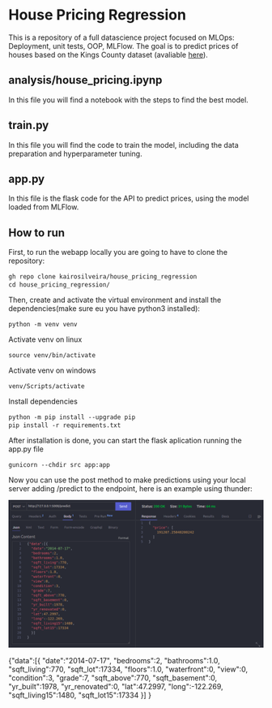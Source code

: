 # House Pricing Regression

This is a repository of a full datascience project focused on MLOps: Deployment, unit tests, OOP, MLFlow. The goal is to predict prices of houses based on the Kings County dataset (avaliable [here]).

 

## analysis/house_pricing.ipynp
In this file you will find a notebook with the steps to find the best model.

## train.py
In this file you will find the code to train the model, including the data preparation and hyperparameter tuning.

## app.py
In this file is the flask code for the API to predict prices, using the model loaded from MLFlow.

## How to run
First, to run the webapp locally you are going to have to clone the repository:

    gh repo clone kairosilveira/house_pricing_regression
    cd house_pricing_regression/

Then, create and activate the virtual environment and install the dependencies(make sure eu you have python3 installed):

    python -m venv venv

Activate venv on linux

    source venv/bin/activate 

Activate venv on windows

    venv/Scripts/activate 

Install dependencies

    python -m pip install --upgrade pip
    pip install -r requirements.txt


After installation is done, you can start the flask aplication running the app.py file

    gunicorn --chdir src app:app

Now you can use the post method to make predictions using your local server adding /predict to the endpoint, here is an example using thunder:

![alt text](tests/API_test_thunder.png)




{"data":[{
  "date":"2014-07-17",
  "bedrooms":2,
  "bathrooms":1.0,
  "sqft_living":770,
  "sqft_lot":17334,
  "floors":1.0,
  "waterfront":0,
  "view":0,
  "condition":3,
  "grade":7,
  "sqft_above":770,
  "sqft_basement":0,
  "yr_built":1978,
  "yr_renovated":0,
  "lat":47.2997,
  "long":-122.269,
  "sqft_living15":1480,
  "sqft_lot15":17334
  }]
}




[here]: https://www.kaggle.com/harlfoxem/housesalesprediction